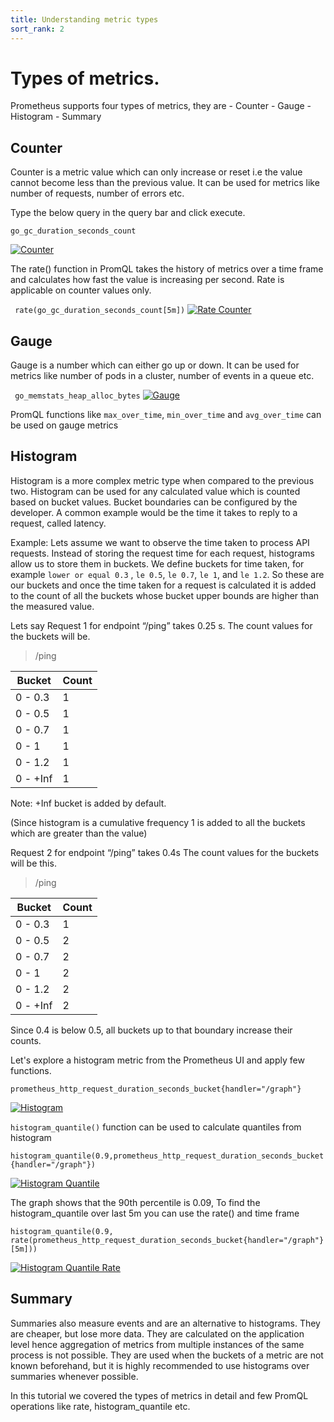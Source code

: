 ```yaml
---
title: Understanding metric types  
sort_rank: 2
---
```


# Types of metrics.

Prometheus supports four types of metrics, they are
    - Counter
    - Gauge
    - Histogram
    - Summary 

## Counter

Counter is a metric value which can only increase or reset i.e the value cannot become less than the previous value. It can be used for metrics like number of requests, number of errors etc.

Type the below query in the query bar and click execute.

<code>go\_gc\_duration\_seconds\_count</code>


[![Counter](/assets/tutorial/counter_example.png)](/assets/tutorial/counter_example.png)

The rate() function in PromQL takes the history of metrics over a time frame and calculates how fast the value is increasing per second. Rate is applicable on counter values only.

<code> rate(go\_gc\_duration\_seconds\_count[5m])</code>
[![Rate Counter](/assets/tutorial/rate_example.png)](/assets/tutorial/rate_example.png)

## Gauge

Gauge is a number which can either go up or down. It can be used for metrics like number of pods in a cluster, number of events in a queue etc.

<code> go\_memstats\_heap\_alloc\_bytes</code>
[![Gauge](/assets/tutorial/gauge_example.png)](/assets/tutorial/gauge_example.png)

PromQL functions like `max_over_time`, `min_over_time` and `avg_over_time` can be used on gauge metrics

## Histogram

Histogram is a more complex metric type when compared to the previous two. Histogram can be used for any calculated value which is counted based on bucket values. Bucket boundaries can be configured by the developer. A common example would be the time it takes to reply to a request, called latency.

Example: Lets assume we want to observe the time taken to process API requests. Instead of storing the request time for each request, histograms allow us to store them in buckets. We define buckets for time taken, for example `lower or equal 0.3` , `le 0.5`, `le 0.7`, `le 1`, and `le 1.2`. So these are our buckets and once the time taken for a request is calculated it is added to the count of all the buckets whose bucket upper bounds are higher than the measured value.

Lets say Request 1 for endpoint “/ping” takes 0.25 s. The count values for the buckets will be.

> /ping

| Bucket    | Count |
| --------- | ----- |
| 0 - 0.3   | 1     |
| 0 - 0.5   | 1     |
| 0 - 0.7   | 1     |
| 0 - 1     | 1     |
| 0 - 1.2   | 1     |
| 0 - +Inf  | 1     |

Note: +Inf bucket is added by default.

(Since histogram is a cumulative frequency 1 is added to all the buckets which are greater than the value)

Request 2 for endpoint “/ping” takes 0.4s The count values for the buckets will be this.

> /ping

| Bucket    | Count |
| --------- | ----- |
| 0 - 0.3   | 1     |
| 0 - 0.5   | 2     |
| 0 - 0.7   | 2     |
| 0 - 1     | 2     |
| 0 - 1.2   | 2     |
| 0 - +Inf  | 2     |

Since 0.4 is below 0.5, all buckets up to that boundary increase their counts.

Let's explore a histogram metric from the Prometheus UI and apply few functions.

<code>prometheus\_http\_request\_duration\_seconds\_bucket{handler="/graph"}</code>

[![Histogram](/assets/tutorial/histogram_example.png)](/assets/tutorial/histogram_example.png)

`histogram_quantile()` function can be used to calculate quantiles from histogram

<code>histogram\_quantile(0.9,prometheus\_http\_request\_duration\_seconds\_bucket{handler="/graph"})</code>

[![Histogram Quantile](/assets/tutorial/histogram_quantile_example.png)](/assets/tutorial/histogram_quantile_example.png)

The graph shows that the 90th percentile is 0.09, To find the histogram_quantile over last 5m you can use the rate() and time frame

<code>histogram_quantile(0.9, rate(prometheus\_http\_request\_duration\_seconds\_bucket{handler="/graph"}[5m]))</code>

[![Histogram Quantile Rate](/assets/tutorial/histogram_rate_example.png)](/assets/tutorial/histogram_rate_example.png)


## Summary

Summaries also measure events and are an alternative to histograms. They are cheaper, but lose more data. They are calculated on the application level hence aggregation of metrics from multiple instances of the same process is not possible. They are used when the buckets of a metric are not known beforehand, but it is highly recommended to use histograms over summaries whenever possible.

In this tutorial we covered the types of metrics in detail and few PromQL operations like rate, histogram_quantile etc.
